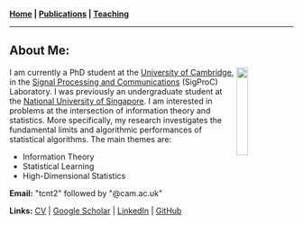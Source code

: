 **[Home](./) \| [Publications](./publications.html) \| [Teaching](./teaching.html)**

---

## About Me:

<img align="right" width="20%" height="auto" src="https://nelvintan.github.io/images/profile.png">

I am currently a PhD student at the [University of Cambridge](https://www.cam.ac.uk/), in the [Signal Processing and Communications](https://www-sigproc.eng.cam.ac.uk/) (SigProC) Laboratory. I was previously an undergraduate student at the [National University of Singapore](http://www.nus.edu.sg/). I am interested in problems at the intersection of information theory and statistics. More specifically, my research investigates the fundamental limits and algorithmic performances of statistical algorithms. The main themes are:
- Information Theory
- Statistical Learning
- High-Dimensional Statistics

**Email:** "tcnt2" followed by "@cam.ac.uk"

**Links:** [CV](http://nelvintan.github.io/files/CV.pdf) \| [Google Scholar](https://scholar.google.com/citations?user=TNkCP14AAAAJ&hl=en) \| [LinkedIn](https://www.linkedin.com/in/nelvin-tan-290377151/) \| [GitHub](https://github.com/nelvintan)
